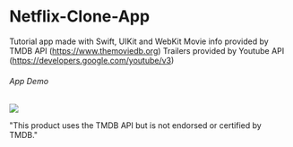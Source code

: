 # Netflix-Clone-App
Tutorial app made with Swift, UIKit and WebKit 
Movie info provided by TMDB API (https://www.themoviedb.org)
Trailers provided by Youtube API (https://developers.google.com/youtube/v3)

###### App Demo
![](https://github.com/KZacc98/Netflix-Clone-App/blob/main/AppDemo.gif)

"This product uses the TMDB API but is not endorsed or certified by TMDB."
